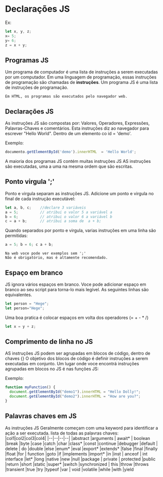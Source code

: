 # Declarações JS
Ex: 
~~~ javascript
let x, y, z;
x= 5;
y= 6;
z = x + y;
~~~

## Programas JS

Um programa de computador é uma lista de instruções a serem executadas por um computador.
Em uma linguagem de programação, essas instruções de programação são chamadas de **instruções**.
Um programa JS é uma lista de instruções de programação.

    Em HTML, os programas são executados pelo navegador web.

## Declarações JS

As instruções JS são compostas por:
Valores, Operadores, Expressões, Palavras-Chaves e comentários.
Esta instruções diz ao navegador para escrever "Hello World". Dentro de um elemento co id = 'demo'.

Exemplo:
~~~ javascript
documento.getElementById('demo').innerHTML  = 'Hello World';
~~~

A maioria dos programas JS contém muitas instruções JS
AS instruções são executadas, uma a uma na mesma ordem que são escritas.


## Ponto virgula ';'

Ponto e virgula separam as instruções JS.
Adicione um ponto e virgula no final de cada instrução executável:

~~~ javascript
let a, b, c;    //declare 3 variáveis
a = 5;          // atribui o valor 5 a variável a
b = 6;          // atribui o valor 6 a variável b
c = a + b;      // atribui a soma de  a + b;
~~~

Quando separados por ponto e virgula, varias instruções em uma linha são permitidas:

~~~ javascript
a = 5; b = 6; c a + b;
~~~

    Na web voce pode ver exemplos sem ';'
    Não é obrigatório, mas é altamente recomendado.

## Espaço em branco
JS ignora vários espaços em branco. Voce pode adicionar espaço em branco ao seu script para torna-lo mais
legível. As seguintes linhas são equivalentes.

~~~ javascript
let person = "Hege";
let person="Hege";
~~~
Uma boa pratica é colocar espaços em volta dos operadores (= + - * /)

~~~ javascript
let x = y + z;
~~~
## Comprimento de linha no JS
 AS instruções JS podem ser agrupadas em blocos de código, dentro de chaves {}
O objetivo dos blocos de código é definir instruções a serem executadas em conjunto.
Um lugar onde voce encontrá instruções agrupadas em blocos no JS é nas funções JS:

Exemplo:
~~~ javascript
function myFunction() {
  document.getElementById("demo1").innerHTML = "Hello Dolly!";
  document.getElementById("demo2").innerHTML = "How are you?";
}
~~~

## Palavras chaves em JS

As instruções JS Geralmente começam com uma keyword para identificar a ação a ser executada.
lista de todas as palavras chaves:
|col1|col2|col3|col4|
|--|--|--|--|
|abstract	|arguments  | await*	    |    boolean
|break	    |byte	    |case	        |catch
|char	    |class*	    |const	        |continue
|debugger   |default	|    delete	    |    do
|double	    |else	    |enum*	        |eval
|export*	|extends*	|false	        |final
|finally	|float	    |for	        |    function
|goto	    |if	        |implements	    |import*
|in	        |inst       | anceof	    |    int	interface
|let*	    |long	    |native	        |new
|null	    |package	|    private	|        protected
|public	    |return	    |short	        |static
|super*	    |switch	    |synchronized   | this
|throw	    |throws	    |transient	    |true
|try	    |typeof	    |var            | void
|volatile	|while	    |with	        |yield


